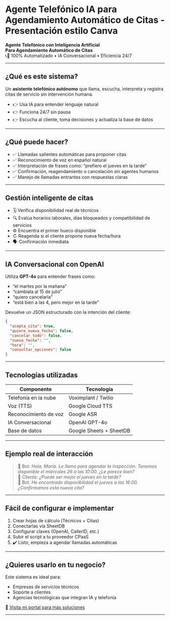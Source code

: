 # Agente Telefónico IA para Agendamiento Automático de Citas - Presentación estilo Canva

**Agente Telefónico con Inteligencia Artificial**  
**Para Agendamiento Automático de Citas**  
📞🤖 100% Automatizado • IA Conversacional • Eficiencia 24/7

---

## ¿Qué es este sistema?

Un **asistente telefónico autónomo** que llama, escucha, interpreta y registra citas de servicio sin intervención humana.

- 👉 Usa IA para entender lenguaje natural  
- 👉 Funciona 24/7 sin pausa  
- 👉 Escucha al cliente, toma decisiones y actualiza la base de datos

---

## ¿Qué puede hacer?

- ✅ Llamadas salientes automáticas para proponer citas  
- ✅ Reconocimiento de voz en español natural  
- ✅ Interpretación de frases como: “prefiero el jueves en la tarde”  
- ✅ Confirmación, reagendamiento o cancelación sin agentes humanos  
- ✅ Manejo de llamadas entrantes con respuestas claras

---

## Gestión inteligente de citas

- 🗓️ Verifica disponibilidad real de técnicos  
- 🔍 Evalúa horarios laborales, días bloqueados y compatibilidad de servicios  
- ⚙️ Encuentra el primer hueco disponible  
- ↻ Reagenda si el cliente propone nueva fecha/hora  
- 🗣️ Confirmación inmediata

---

## IA Conversacional con OpenAI

Utiliza **GPT-4o** para entender frases como:

- “el martes por la mañana”  
- “cámbiala al 15 de julio”  
- “quiero cancelarla”  
- “está bien a las 4, pero mejor en la tarde”

Devuelve un JSON estructurado con la intención del cliente:

```json
{
  "acepta_cita": true,
  "quiere_nueva_fecha": false,
  "cancelar_todo": false,
  "nueva_fecha": "",
  "hora": "",
  "consultar_opciones": false
}
```

---

## Tecnologías utilizadas

| Componente            | Tecnología           |
|----------------------|------------------------|
| Telefonía en la nube | Voximplant / Twilio    |
| Voz (TTS)             | Google Cloud TTS       |
| Reconocimiento de voz| Google ASR             |
| IA Conversacional    | OpenAI GPT-4o          |
| Base de datos        | Google Sheets + SheetDB|

---

## Ejemplo real de interacción

> 💬 Bot: *Hola, María. Le llamo para agendar la inspección. Tenemos disponible el miércoles 26 a las 10:00. ¿Le parece bien?*  
> 👤 Cliente: *¿Puede ser mejor el jueves en la tarde?*  
> 🧐 Bot: *He encontrado disponibilidad el jueves a las 16:00. ¿Confirmamos esta nueva cita?*

---

## Fácil de configurar e implementar

1. Crear hojas de cálculo (Técnicos + Citas)  
2. Conectarlas vía SheetDB  
3. Configurar claves (OpenAI, CallerID, etc.)  
4. Subir el script a tu proveedor CPaaS  
5. ✔️ Listo, empieza a agendar llamadas automáticas

---

## ¿Quieres usarlo en tu negocio?

Este sistema es ideal para:

- Empresas de servicios técnicos  
- Soporte a clientes  
- Agencias tecnológicas que integran IA y telefonía

🔗 [Visita mi portal para más soluciones](https://federicogzc.github.io)

---
